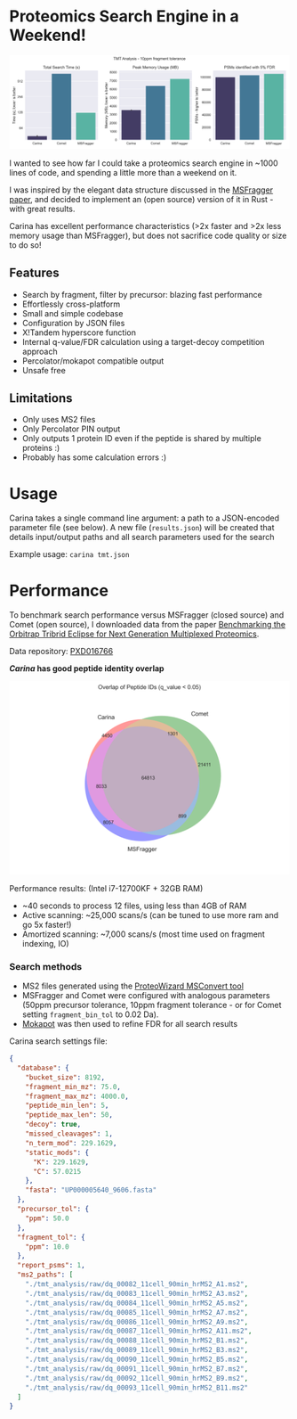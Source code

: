 # Proteomics Search Engine in a Weekend!

<img src="figures/TMT_Panel.png" width="800">

I wanted to see how far I could take a proteomics search engine in ~1000 lines of code, and spending a little more than a weekend on it. 

I was inspired by the elegant data structure discussed in the [MSFragger paper](https://www.ncbi.nlm.nih.gov/pmc/articles/PMC5409104/), and decided to implement an (open source) version of it in Rust - with great results.

Carina has excellent performance characteristics (>2x faster and >2x less memory usage than MSFragger), but does not sacrifice code quality or size to do so!
 
## Features

- Search by fragment, filter by precursor: blazing fast performance
- Effortlessly cross-platform
- Small and simple codebase
- Configuration by JSON files
- X!Tandem hyperscore function
- Internal q-value/FDR calculation using a target-decoy competition approach
- Percolator/mokapot compatible output
- Unsafe free

## Limitations

- Only uses MS2 files
- Only Percolator PIN output
- Only outputs 1 protein ID even if the peptide is shared by multiple proteins :)
- Probably has some calculation errors :)

# Usage 

Carina takes a single command line argument: a path to a JSON-encoded parameter file (see below). A new file (`results.json`) will be created that details input/output paths and all search parameters used for the search

Example usage: `carina tmt.json`

# Performance

To benchmark search performance versus MSFragger (closed source) and Comet (open source), I downloaded data from the paper [Benchmarking the Orbitrap Tribrid Eclipse for Next Generation
Multiplexed Proteomics](https://pubs.acs.org/doi/10.1021/acs.analchem.9b05685?goto=supporting-info).

Data repository: [PXD016766](http://proteomecentral.proteomexchange.org/cgi/GetDataset?ID=PXD016766)

***Carina* has good peptide identity overlap**

<img src="figures/TMT_IDs.png" width="600">

Performance results: (Intel i7-12700KF + 32GB RAM)

- ~40 seconds to process 12 files, using less than 4GB of RAM
- Active scanning: ~25,000 scans/s (can be tuned to use more ram and go 5x faster!)
- Amortized scanning: ~7,000 scans/s (most time used on fragment indexing, IO)


### Search methods

- MS2 files generated using the [ProteoWizard MSConvert tool](http://www.proteowizard.org/download.html)
- MSFragger and Comet were configured with analogous parameters (50ppm precursor tolerance, 10ppm fragment tolerance - or for Comet setting `fragment_bin_tol` to 0.02 Da).
- [Mokapot](https://github.com/wfondrie/mokapot) was then used to refine FDR for all search results

Carina search settings file:
```json
{
  "database": {
    "bucket_size": 8192,
    "fragment_min_mz": 75.0,
    "fragment_max_mz": 4000.0,
    "peptide_min_len": 5,
    "peptide_max_len": 50,
    "decoy": true,
    "missed_cleavages": 1,
    "n_term_mod": 229.1629,
    "static_mods": {
      "K": 229.1629,
      "C": 57.0215
    },
    "fasta": "UP000005640_9606.fasta"
  },
  "precursor_tol": {
    "ppm": 50.0
  },
  "fragment_tol": {
    "ppm": 10.0 
  },
  "report_psms": 1,
  "ms2_paths": [
    "./tmt_analysis/raw/dq_00082_11cell_90min_hrMS2_A1.ms2",
    "./tmt_analysis/raw/dq_00083_11cell_90min_hrMS2_A3.ms2",
    "./tmt_analysis/raw/dq_00084_11cell_90min_hrMS2_A5.ms2",
    "./tmt_analysis/raw/dq_00085_11cell_90min_hrMS2_A7.ms2",
    "./tmt_analysis/raw/dq_00086_11cell_90min_hrMS2_A9.ms2",
    "./tmt_analysis/raw/dq_00087_11cell_90min_hrMS2_A11.ms2",
    "./tmt_analysis/raw/dq_00088_11cell_90min_hrMS2_B1.ms2",
    "./tmt_analysis/raw/dq_00089_11cell_90min_hrMS2_B3.ms2",
    "./tmt_analysis/raw/dq_00090_11cell_90min_hrMS2_B5.ms2",
    "./tmt_analysis/raw/dq_00091_11cell_90min_hrMS2_B7.ms2",
    "./tmt_analysis/raw/dq_00092_11cell_90min_hrMS2_B9.ms2",
    "./tmt_analysis/raw/dq_00093_11cell_90min_hrMS2_B11.ms2"
  ]
}
```

